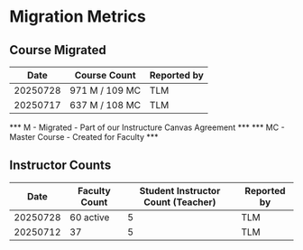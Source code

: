 # Migration Metrics

## Course Migrated
| Date       | Course Count   | Reported by      |
| ---------- | ---------------| ---------------- | 
| 20250728   | 971 M / 109 MC | TLM              |
| 20250717   | 637 M / 108 MC | TLM              |


*** M - Migrated - Part of our Instructure Canvas Agreement ***
*** MC - Master Course - Created for Faculty ***

## Instructor Counts 

| Date        | Faculty Count  | Student Instructor Count (Teacher)              | Reported by     |
| ----------- | ---------------| ----------------------------------------------- | --------------- | 
| 20250728    | 60 active      | 5                                               | TLM             |
| 20250712    | 37             | 5                                               | TLM             |
